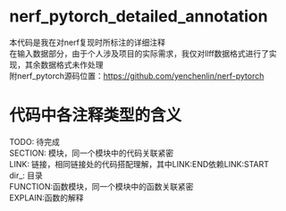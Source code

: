 # nerf_pytorch_detailed_annotation
本代码是我在对nerf复现时所标注的详细注释  
在输入数据部分，由于个人涉及项目的实际需求，我仅对llff数据格式进行了实现，其余数据格式未作处理    
附nerf_pytorch源码位置：https://github.com/yenchenlin/nerf-pytorch
# 代码中各注释类型的含义  
TODO: 待完成  
SECTION: 模块，同一个模块中的代码关联紧密  
LINK: 链接，相同链接处的代码搭配理解，其中LINK:END依赖LINK:START  
dir_: 目录  
FUNCTION:函数模块，同一个模块中的函数关联紧密  
EXPLAIN:函数的解释  
